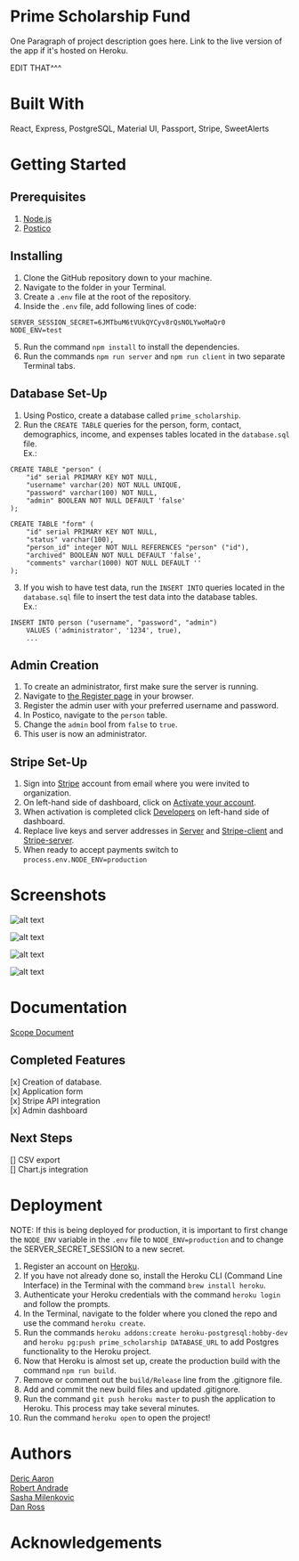 # Prime Scholarship Fund

One Paragraph of project description goes here. Link to the live version of the app if it's hosted on Heroku.

EDIT THAT^^^

# Built With
React, Express, PostgreSQL, Material UI, Passport, Stripe, SweetAlerts

# Getting Started

## Prerequisites
1. [Node.js](http://nodejs.org/)
2. [Postico](https://eggerapps.at/postico/)

## Installing
1. Clone the GitHub repository down to your machine.
2. Navigate to the folder in your Terminal.
3. Create a `.env` file at the root of the repository.
4. Inside the `.env` file, add following lines of code:
```
SERVER_SESSION_SECRET=6JMTbuM6tVUkQYCyv8rQsNOLYwoMaQr0
NODE_ENV=test
```
5. Run the command `npm install` to install the dependencies.
6. Run the commands `npm run server` and `npm run client` in two separate Terminal tabs.


## Database Set-Up

1. Using Postico, create a database called `prime_scholarship`.
2. Run the `CREATE TABLE` queries for the person, form, contact, demographics, income, and expenses tables located in the `database.sql` file. \
Ex.: 
```
CREATE TABLE "person" (
    "id" serial PRIMARY KEY NOT NULL,
    "username" varchar(20) NOT NULL UNIQUE,
    "password" varchar(100) NOT NULL,
    "admin" BOOLEAN NOT NULL DEFAULT 'false'
);
```


```
CREATE TABLE "form" (
    "id" serial PRIMARY KEY NOT NULL,
    "status" varchar(100),
    "person_id" integer NOT NULL REFERENCES "person" ("id"),
    "archived" BOOLEAN NOT NULL DEFAULT 'false',
    "comments" varchar(1000) NOT NULL DEFAULT ''
);
```
3. If you wish to have test data, run the `INSERT INTO` queries located in the `database.sql` file to insert the test data into the database tables. \
    Ex.: 
```
INSERT INTO person ("username", "password", "admin")
    VALUES ('administrator', '1234', true),
    ...
```

## Admin Creation

1. To create an administrator, first make sure the server is running.
2. Navigate to [the Register page](http://localhost:3000/#/register) in your browser.
3. Register the admin user with your preferred username and password.
4. In Postico, navigate to the `person` table.
5. Change the `admin` bool from `false` to `true`.
6. This user is now an administrator.

## Stripe Set-Up

1. Sign into [Stripe](https://dashboard.stripe.com/) account from email where you were invited to organization.
2. On left-hand side of dashboard, click on [Activate your account](https://dashboard.stripe.com/account/details).
3. When activation is completed click [Developers](https://dashboard.stripe.com/test/developers) on left-hand side of dashboard.
4. Replace live keys and server addresses in [Server](/src/config/server.js) and [Stripe-client](/src/config/stripe.js) and [Stripe-server](/server/constants/stripe.js).
5. When ready to accept payments switch to `process.env.NODE_ENV=production`

# Screenshots

![alt text](https://i.imgur.com/Li9tY4t.jpg "Landing Page") 

![alt text](https://i.imgur.com/I99XtN6.png "Application Page")

![alt text](https://i.imgur.com/SKAgniI.png "Admin Dashboard")

![alt text](https://i.imgur.com/DGaypn1.png "Admin Applicant View")

# Documentation
[Scope Document](https://docs.google.com/document/d/1RWg7L_YKz-MIJ6nf4G9FeiRb8xJsnM3O3hwA0j2t2AY/edit?usp=sharing)

## Completed Features
[x] Creation of database. \
[x] Application form \
[x] Stripe API integration \
[x] Admin dashboard

## Next Steps
[] CSV export \
[] Chart.js integration


# Deployment

NOTE: If this is being deployed for production, it is important to first change the `NODE_ENV` variable in the `.env` file to `NODE_ENV=production` and to change the SERVER_SECRET_SESSION to a new secret.

1. Register an account on [Heroku](https://signup.heroku.com/login).
2. If you have not already done so, install the Heroku CLI (Command Line Interface) in the Terminal with the command `brew install heroku`.
3. Authenticate your Heroku credentials with the command `heroku login` and follow the prompts.
4. In the Terminal, navigate to the folder where you cloned the repo and use the command `heroku create`.
5. Run the commands `heroku addons:create heroku-postgresql:hobby-dev` and `heroku pg:push prime_scholarship DATABASE_URL` to add Postgres functionality to the Heroku project.
6. Now that Heroku is almost set up, create the production build with the command `npm run build`.
7. Remove or comment out the `build/Release` line from the .gitignore file.
8. Add and commit the new build files and updated .gitignore.
9. Run the command `git push heroku master` to push the application to Heroku.  This process may take several minutes.
10. Run the command `heroku open` to open the project!

# Authors
[Deric Aaron](https://github.com/DericAaron) \
[Robert Andrade](https://github.com/ultralinguistic) \
[Sasha Milenkovic](https://github.com/SashaMil) \
[Dan Ross](https://github.com/danross1)

# Acknowledgements

